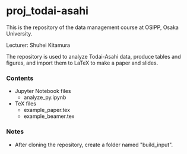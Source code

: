# proj_todai-asahi

This is the repository of the data management course at OSIPP, Osaka University.

Lecturer: Shuhei Kitamura

The repository is used to analyze Todai-Asahi data, produce tables and figures, and import them to LaTeX to make a paper and slides.

### Contents

- Jupyter Notebook files
  - analyze_py.ipynb
- TeX files
  - example_paper.tex
  - example_beamer.tex

### Notes

- After cloning the repository, create a folder named "build_input".
